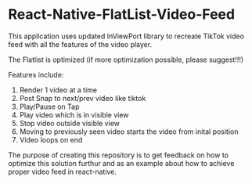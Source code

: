 # React-Native-FlatList-Video-Feed
 This application uses updated InViewPort library to recreate TikTok video feed with all the features of the video player.
 
 The Flatlist is optimized (if more optimization possible, please suggest!!!)
 
 Features include:
 1. Render 1 video at a time
 2. Post Snap to next/prev video like tiktok
 3. Play/Pause on Tap
 4. Play video which is in visible view
 5. Stop video outside visible view
 6. Moving to previously seen video starts the video from inital position
 7. Video loops on end 

The purpose of creating this repository is to get feedback on how to optimize this solution furthur and as an example about how to achieve proper video feed in react-native. 
